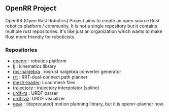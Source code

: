 ## OpenRR Project

OpenRR (Open Rust Robotics) Project aims to create an open source Rust robotics platform / community.
It is not a single repository but it contains multiple rust repositories.
It's like just an organization which wants to make Rust more friendly for roboticists.

### Repositories

* [openrr](https://github.com/openrr/openrr) : robotics platform
* [k](https://github.com/openrr/k) : kinematics library
* [ros-nalgebra](https://github.com/openrr/ros-nalgebra) : rosrust nalgebra converter generator
* [rrt](https://github.com/openrr/rrt) : RRT-dual-connect path planner
* [mesh-loader](https://github.com/mesh-loader): Load mesh files
* [trajectory](https://github.com/openrr/trajectory) : trajectory interpolator (spline)
* [urdf-rs](https://github.com/openrr/urdf-rs) : URDF parser
* [urdf-viz](https://github.com/openrr/urdf-viz): URDF visualizer
* ~~[gear](https://github.com/openrr/gear)~~ : (deprecated) motion planning library, but it is openrr-planner now.
